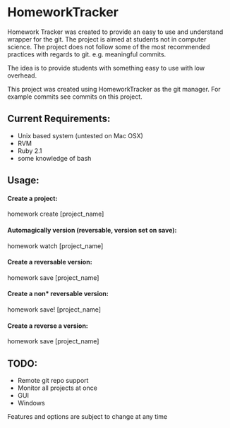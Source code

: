 HomeworkTracker
===============

Homework Tracker was created to provide an easy to use and understand wrapper for the git. The project is aimed at students not in computer science. The project does not follow some of the most recommended practices with regards to git. e.g. meaningful commits.

The idea is to provide students with something easy to use with low overhead.

This project was created using HomeworkTracker as the git manager. For example commits see commits on this project.

Current Requirements:
---------------------
* Unix based system (untested on Mac OSX)
* RVM
* Ruby 2.1
* some knowledge of bash

Usage:
------

#### Create a project:
homework create [project_name]

#### Automagically version (reversable, version set on save):
homework watch [project_name]

#### Create a reversable version:
homework save [project_name]

#### Create a non* reversable version:
homework save! [project_name]

#### Create a reverse a version:
homework save [project_name]

TODO:
-----
* Remote git repo support
* Monitor all projects at once
* GUI
* Windows

Features and options are subject to change at any time
